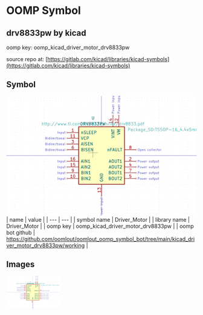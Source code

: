 # OOMP Symbol  
## drv8833pw  by kicad  
  
oomp key: oomp_kicad_driver_motor_drv8833pw  
  
source repo at: [https://gitlab.com/kicad/libraries/kicad-symbols](https://gitlab.com/kicad/libraries/kicad-symbols)  
## Symbol  
  
[![working.png](working_600.png)](working.png)  
| name | value | 
| --- | --- | 
| symbol name | Driver_Motor | 
| library name | Driver_Motor | 
| oomp key | oomp_kicad_driver_motor_drv8833pw | 
| oomp bot github | https://github.com/oomlout/oomlout_oomp_symbol_bot/tree/main/kicad_driver_motor_drv8833pw/working | 
## Images  
  
[![working.png](working_140.png)](working.png)  

